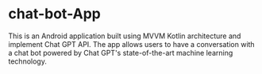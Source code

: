 # chat-bot-App
<p>This is an Android application built using MVVM Kotlin architecture and implement Chat GPT API. The app allows users to have a conversation with a chat bot powered by Chat GPT's state-of-the-art machine learning technology.</p>
